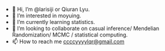 - 👋 Hi, I’m @larisiji or Qiuran Lyu.
- 👀 I’m interested in moyuing.
- 🌱 I’m currently learning statistics.
- 💞️ I’m looking to collaborate on casual inference/ Mendelian Randomization/ MCMC / statistical computing.
- 📫 How to reach me ccccyyyylqr@gmail.com

<!---
larisiji/larisiji is a ✨ special ✨ repository because its `README.md` (this file) appears on your GitHub profile.
You can click the Preview link to take a look at your changes.
--->
